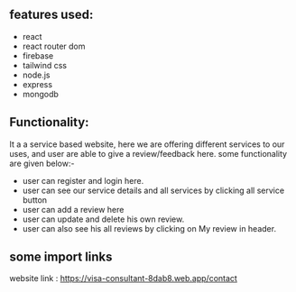 **features used:** <br/>
--------------
- react <br/>
- react router dom<br/>
- firebase <br/>
- tailwind css <br/>
- node.js <br/>
- express <br/>
- mongodb <br/>


**Functionality:** <br/>
--------------
It a a service based website, here we are offering different services to our uses, and user are able to give a review/feedback here. some functionality are given below:- <br/>

- user can register and login here. <br/>
- user can see our service details and all services by clicking all service button <br/>
- user can add a review here <br/>
- user can update and delete his own review.  <br/>
- user can also see his all reviews by clicking on My review in header. <br/>


**some import links** <br/>
-------------------------
website link : https://visa-consultant-8dab8.web.app/contact  <br/>



 
